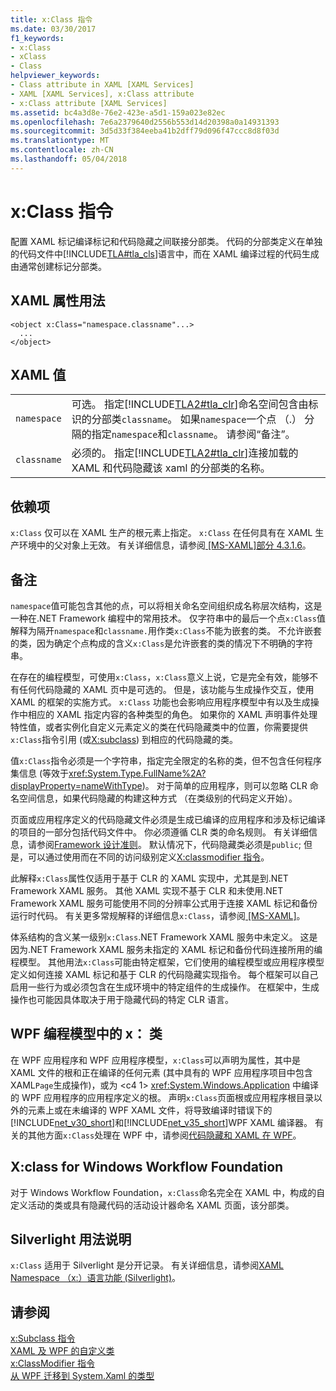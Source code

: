 ```yaml
---
title: x:Class 指令
ms.date: 03/30/2017
f1_keywords:
- x:Class
- xClass
- Class
helpviewer_keywords:
- Class attribute in XAML [XAML Services]
- XAML [XAML Services], x:Class attribute
- x:Class attribute [XAML Services]
ms.assetid: bc4a3d8e-76e2-423e-a5d1-159a023e82ec
ms.openlocfilehash: 7e6a2379640d2556b553d14d20398a0a14931393
ms.sourcegitcommit: 3d5d33f384eeba41b2dff79d096f47ccc8d8f03d
ms.translationtype: MT
ms.contentlocale: zh-CN
ms.lasthandoff: 05/04/2018
---
```

# <a name="xclass-directive"></a>x:Class 指令
配置 XAML 标记编译标记和代码隐藏之间联接分部类。 代码的分部类定义在单独的代码文件中[!INCLUDE[TLA#tla_cls](../../../includes/tlasharptla-cls-md.md)]语言中，而在 XAML 编译过程的代码生成由通常创建标记分部类。  
  
## <a name="xaml-attribute-usage"></a>XAML 属性用法  
  
```  
<object x:Class="namespace.classname"...>  
  ...  
</object>  
```  
  
## <a name="xaml-values"></a>XAML 值  
  
|||  
|-|-|  
|`namespace`|可选。 指定[!INCLUDE[TLA2#tla_clr](../../../includes/tla2sharptla-clr-md.md)]命名空间包含由标识的分部类`classname`。 如果`namespace`一个点 （.） 分隔的指定`namespace`和`classname`。 请参阅“备注”。|  
|`classname`|必须的。 指定[!INCLUDE[TLA2#tla_clr](../../../includes/tla2sharptla-clr-md.md)]连接加载的 XAML 和代码隐藏该 xaml 的分部类的名称。|  
  
## <a name="dependencies"></a>依赖项  
 `x:Class` 仅可以在 XAML 生产的根元素上指定。 `x:Class` 在任何具有在 XAML 生产环境中的父对象上无效。 有关详细信息，请参阅[ \[MS-XAML\]部分 4.3.1.6](http://go.microsoft.com/fwlink/?LinkId=114525)。  
  
## <a name="remarks"></a>备注  
 `namespace`值可能包含其他的点，可以将相关命名空间组织成名称层次结构，这是一种在.NET Framework 编程中的常用技术。 仅字符串中的最后一个点`x:Class`值解释为隔开`namespace`和`classname.`用作类`x:Class`不能为嵌套的类。 不允许嵌套的类，因为确定个点构成的含义`x:Class`是允许嵌套的类的情况下不明确的字符串。  
  
 在存在的编程模型，可使用`x:Class`，`x:Class`意义上说，它是完全有效，能够不有任何代码隐藏的 XAML 页中是可选的。 但是，该功能与生成操作交互，使用 XAML 的框架的实施方式。 `x:Class` 功能也会影响应用程序模型中有以及生成操作中相应的 XAML 指定内容的各种类型的角色。 如果你的 XAML 声明事件处理特性值，或者实例化自定义元素定义的类在代码隐藏类中的位置，你需要提供`x:Class`指令引用 (或[X:subclass](../../../docs/framework/xaml-services/x-subclass-directive.md)) 到相应的代码隐藏的类。  
  
 值`x:Class`指令必须是一个字符串，指定完全限定的名称的类，但不包含任何程序集信息 (等效于<xref:System.Type.FullName%2A?displayProperty=nameWithType>)。 对于简单的应用程序，则可以忽略 CLR 命名空间信息，如果代码隐藏的构建这种方式 （在类级别的代码定义开始）。  
  
 页面或应用程序定义的代码隐藏文件必须是生成已编译的应用程序和涉及标记编译的项目的一部分包括代码文件中。 你必须遵循 CLR 类的命名规则。 有关详细信息，请参阅[Framework 设计准则](../../../docs/standard/design-guidelines/index.md)。 默认情况下，代码隐藏类必须是`public`; 但是，可以通过使用而在不同的访问级别定义[X:classmodifier 指令](../../../docs/framework/xaml-services/x-classmodifier-directive.md)。  
  
 此解释`x:Class`属性仅适用于基于 CLR 的 XAML 实现中，尤其是到.NET Framework XAML 服务。 其他 XAML 实现不基于 CLR 和未使用.NET Framework XAML 服务可能使用不同的分辨率公式用于连接 XAML 标记和备份运行时代码。 有关更多常规解释的详细信息`x:Class`，请参阅[ \[MS-XAML\]](http://go.microsoft.com/fwlink/?LinkId=114525)。  
  
 体系结构的含义某一级别`x:Class`.NET Framework XAML 服务中未定义。 这是因为.NET Framework XAML 服务未指定的 XAML 标记和备份代码连接所用的编程模型。 其他用法`x:Class`可能由特定框架，它们使用的编程模型或应用程序模型定义如何连接 XAML 标记和基于 CLR 的代码隐藏实现指令。 每个框架可以自己启用一些行为或必须包含在生成环境中的特定组件的生成操作。 在框架中，生成操作也可能因具体取决于用于隐藏代码的特定 CLR 语言。  
  
## <a name="xclass-in-the-wpf-programming-model"></a>WPF 编程模型中的 x： 类  
 在 WPF 应用程序和 WPF 应用程序模型，`x:Class`可以声明为属性，其中是 XAML 文件的根和正在编译的任何元素 (其中具有的 WPF 应用程序项目中包含 XAML`Page`生成操作)，或为 <c4 1> <xref:System.Windows.Application> 中编译的 WPF 应用程序的应用程序定义的根。 声明`x:Class`页面根或应用程序根目录以外的元素上或在未编译的 WPF XAML 文件，将导致编译时错误下的[!INCLUDE[net_v30_short](../../../includes/net-v30-short-md.md)]和[!INCLUDE[net_v35_short](../../../includes/net-v35-short-md.md)]WPF XAML 编译器。 有关的其他方面`x:Class`处理在 WPF 中，请参阅[代码隐藏和 XAML 在 WPF](../../../docs/framework/wpf/advanced/code-behind-and-xaml-in-wpf.md)。  
  
## <a name="xclass-for-windows-workflow-foundation"></a>X:class for Windows Workflow Foundation  
 对于 Windows Workflow Foundation，`x:Class`命名完全在 XAML 中，构成的自定义活动的类或具有隐藏代码的活动设计器命名 XAML 页面，该分部类。  
  
## <a name="silverlight-usage-notes"></a>Silverlight 用法说明  
 `x:Class` 适用于 Silverlight 是分开记录。 有关详细信息，请参阅[XAML Namespace （x:）语言功能 (Silverlight)](http://go.microsoft.com/fwlink/?LinkId=199081)。  
  
## <a name="see-also"></a>请参阅  
 [x:Subclass 指令](../../../docs/framework/xaml-services/x-subclass-directive.md)  
 [XAML 及 WPF 的自定义类](../../../docs/framework/wpf/advanced/xaml-and-custom-classes-for-wpf.md)  
 [x:ClassModifier 指令](../../../docs/framework/xaml-services/x-classmodifier-directive.md)  
 [从 WPF 迁移到 System.Xaml 的类型](../../../docs/framework/xaml-services/types-migrated-from-wpf-to-system-xaml.md)
